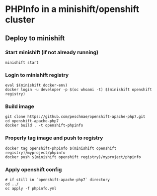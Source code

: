 # PHPInfo in a minishift/openshift cluster

## Deploy to minishift
### Start minishift (if not already running)
```
minishift start
```

### Login to minishift registry
```
eval $(minishift docker-env)
docker login -u developer -p $(oc whoami -t) $(minishift openshift registry)
```

### Build image
```
git clone https://github.com/peschmae/openshift-apache-php7.git
cd openshift-apache-php7
docker build . -t openshift-phpinfo
```

### Properly tag image and push to registry
```
docker tag openshift-phpinfo $(minishift openshift registry)/myproject/phpinfo
docker push $(minishift openshift registry)/myproject/phpinfo
```

### Apply openshift config
```
# if still in `openshift-apache-php7` directory
cd ../
oc apply -f phpinfo.yml
```

